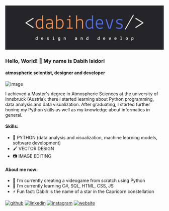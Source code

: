 ![meteorologist, designer and developer](https://github.com/dabihdevs/dabihdevs/blob/main/dabihdevsbanner.png?raw=true)

### Hello, World! 👋 My name is Dabih Isidori
#### atmospheric scientist, designer and developer

![image](https://www.codewars.com/users/dabihdevs/badges/large)

I achieved a Master's degree in Atmospheric Sciences at the university of Innsbruck (Austria): there I started learning about Python programming, data analysis and data visualization. After graduating, I started further honing my Python skills as well as my knowledge about informatics in general.


#### Skills:
- 🐍 PYTHON (data analysis and visualization, machine learning models, software development)
- 🖌 VECTOR DESIGN
- 📷 IMAGE EDITING

#### About me now:
- 🔭 I’m currently creating a videogame from scratch using Python
- 🌱 I’m currently learning C#, SQL, HTML, CSS, JS 
- ⚡ Fun fact: Dabih is the name of a star in the Capricorn constellation 


[<img src='https://cdn.jsdelivr.net/npm/simple-icons@3.0.1/icons/github.svg' alt='github' height='40'>](https://github.com/dabihdevs)  [<img src='https://cdn.jsdelivr.net/npm/simple-icons@3.0.1/icons/linkedin.svg' alt='linkedin' height='40'>](https://www.linkedin.com/in/dabih-isidori-5685ab150/)  [<img src='https://cdn.jsdelivr.net/npm/simple-icons@3.0.1/icons/instagram.svg' alt='instagram' height='40'>](https://www.instagram.com/lumoredelcielo/)  [<img src='https://cdn.jsdelivr.net/npm/simple-icons@3.0.1/icons/icloud.svg' alt='website' height='40'>](https://lumoredelcielo.com/)  



<!--
**dabihdevs/dabihdevs** is a ✨ _special_ ✨ repository because its `README.md` (this file) appears on your GitHub profile.

Here are some ideas to get you started:

- 🔭 I’m currently working on ...
- 🌱 I’m currently learning ...
- 👯 I’m looking to collaborate on ...
- 🤔 I’m looking for help with ...
- 💬 Ask me about ...
- 📫 How to reach me: ...
- 😄 Pronouns: ...
- ⚡ Fun fact: ...
-->
